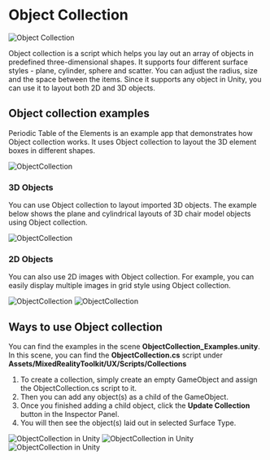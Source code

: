 # Object Collection
![Object Collection](/External/ReadMeImages/MRTK_ObjectCollection.jpg)

Object collection is a script which helps you lay out an array of objects in predefined three-dimensional shapes. It supports four different surface styles - plane, cylinder, sphere and scatter. You can adjust the radius, size and the space between the items. Since it supports any object in Unity, you can use it to layout both 2D and 3D objects.

## Object collection examples ##
Periodic Table of the Elements is an example app that demonstrates how Object collection works. It uses Object collection to layout the 3D element boxes in different shapes.

<img src="/External/ReadMeImages/MRTK_ObjectCollection_Types.jpg" alt="ObjectCollection">

### 3D Objects ###

You can use Object collection to layout imported 3D objects. The example below shows the plane and cylindrical layouts of 3D chair model objects using Object collection.

<img src="/External/ReadMeImages/MRTK_ObjectCollection_3DObjects.jpg" alt="ObjectCollection">

### 2D Objects ###

You can also use 2D images with Object collection. For example, you can easily display multiple images in grid style using Object collection.


<img src="/External/ReadMeImages/MRTK_ObjectCollection_Layout_3DObjects_3.jpg" alt="ObjectCollection">

<img src="/External/ReadMeImages/MRTK_ObjectCollection_Layout_2DImages.jpg" alt="ObjectCollection">

## Ways to use Object collection ##
You can find the examples in the scene **ObjectCollection_Examples.unity**. In this scene, you can find the **ObjectCollection.cs** script under **Assets/MixedRealityToolkit/UX/Scripts/Collections**

1. To create a collection, simply create an empty GameObject and assign the ObjectCollection.cs script to it. 
2. Then you can add any object(s) as a child of the GameObject. 
3. Once you finished adding a child object, click the **Update Collection** button in the Inspector Panel. 
4. You will then see the object(s) laid out in selected Surface Type. 


<img src="/External/ReadMeImages/MRTK_ObjectCollection_Unity.jpg" alt="ObjectCollection in Unity">

<img src="/External/ReadMeImages/MRTK_ObjectCollection_ExampleScene1.jpg" alt="ObjectCollection in Unity">

<img src="/External/ReadMeImages/MRTK_ObjectCollection_ExampleScene2.jpg" alt="ObjectCollection in Unity">
